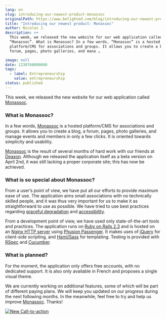```yaml
---
lang: en
slug: introducing-our-newest-product-monassoc
originalPath: https://www.belighted.com/blog/introducing-our-newest-product-monassoc
title: "Introducing our newest product: Monassoc"
author: Nicolas J.
description: >+
  This week, we released the new website for our web application called
  “Monassoc”. What is Monassoc? In a few words, “Monassoc” is a hosted
  platform/CMS for associations and groups. It allows you to create a blog, a
  forum, pages, photo galleries, and mana …

image: null
date: 1230768000000
tags:
  - label: Entrepreneurship
    value: entrepreneurship
status: published
---
```

This week, we released the new website for our web application called [Monassoc](https://monassoc.com).

### What is Monassoc?

In a few words, [Monassoc](https://monassoc.com) is a hosted platform/CMS for associations and groups. It allows you to create a blog, a forum, pages, photo galleries, and manage events and members in only a few clicks. It is oriented towards simplicity and usability.

[Monassoc](https://monassoc.com) is the result of several months of hard work with our friends at [Deaxon](https://deaxon.com). Although we released the application itself as a beta version on April 2nd, it was still lacking a proper corporate site; this has now be achieved.

### What is so special about Monassoc?

From a user’s point of view, we have put all our efforts to provide maximum ease of use. The application aims small associations with no technically skilled people, and it was thus very important for us to make it as straightforward to use as possible. We have tried to use best practices regarding [graceful degradation](https://en.wikipedia.org/wiki/Graceful_degradation) and [accessibility](https://en.wikipedia.org/wiki/Accessibility).

From a development point of view, we have used only state-of-the-art tools and practices. The application runs on [Ruby on Rails 2.3](https://rubyonrails.org) and is hosted on an [Nginx HTTP server](https://nginx.net/) using [Phusion Passenger](https://www.modrails.com/). It makes uses of [jQuery](https://jquery.com/) for client-side scripting, and [Haml/Sass](https://haml.hamptoncatlin.com/) for templating. Testing is provided with [RSpec](https://rspec.info/) and [Cucumber](https://cukes.info/).

### What is planned?

For the moment, the application only offers free accounts, with no dedicated support. It is also only available in French and proposes a single visual theme.

We are currently working on additional features, some of which will be part of different paying plans. We will keep you updated on our progress during the next following months. In the meanwhile, feel free to try and help us improve [Monassoc](https://monassoc.com). Thanks!  
  
[![New Call-to-action](https://no-cache.hubspot.com/cta/default/1684659/fb3606cc-cc1b-47d0-ae85-2c9f69837fe2.png)](https://cta-redirect.hubspot.com/cta/redirect/1684659/fb3606cc-cc1b-47d0-ae85-2c9f69837fe2)